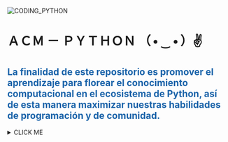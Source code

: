 

![CODING_PYTHON](https://user-images.githubusercontent.com/88835939/197223367-fed951ad-045b-403c-9513-0b7895c78725.png)

# ＡＣＭ － ＰＹＴＨＯＮ （ • ‿ • ）✌
## <span style="color: rgb(26, 99, 169);">La finalidad de este repositorio es promover el aprendizaje para florear el conocimiento computacional en el ecosistema de Python, así  de esta manera maximizar nuestras habilidades de programación y de comunidad. </span>


<details><summary> CLICK ME </summary>
<p>

#### ¡¡¡YA PRONTO NOS VEREMOS!!!

```python
   print("Hello World")
```

</p>
</details>

